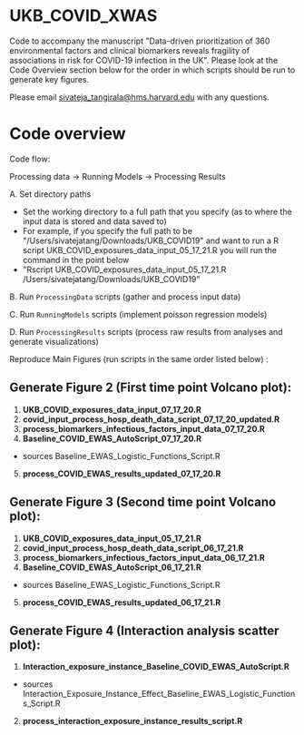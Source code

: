 # UKB_COVID_XWAS
Code to accompany the manuscript "Data-driven prioritization of 360 environmental factors and clinical biomarkers reveals fragility of associations in risk for COVID-19 infection in the UK". Please look at the Code Overview section below for the order in which scripts should be run to generate key figures.

Please email sivateja_tangirala@hms.harvard.edu with any questions.


# Code overview

Code flow:

Processing data -> Running Models -> Processing Results

A. Set directory paths
   * Set the working directory to a full path that you specify (as to where the input data is stored and data saved to)
   * For example, if you specify the full path to be "/Users/sivatejatang/Downloads/UKB_COVID19" and want to run a R script        UKB_COVID_exposures_data_input_05_17_21.R you will run the command in the point below
   * "Rscript UKB_COVID_exposures_data_input_05_17_21.R /Users/sivatejatang/Downloads/UKB_COVID19"


B. Run `ProcessingData` scripts (gather and process input data)

C. Run `RunningModels` scripts (implement poisson regression models)

D. Run `ProcessingResults` scripts (process raw results from analyses and generate visualizations)

Reproduce Main Figures (run scripts in the same order listed below) :

## **Generate Figure 2 (First time point Volcano plot):**

1. **UKB_COVID_exposures_data_input_07_17_20.R**
2. **covid_input_process_hosp_death_data_script_07_17_20_updated.R**
3. **process_biomarkers_infectious_factors_input_data_07_17_20.R**
4. **Baseline_COVID_EWAS_AutoScript_07_17_20.R**
  * sources Baseline_EWAS_Logistic_Functions_Script.R
5. **process_COVID_EWAS_results_updated_07_17_20.R**

## **Generate Figure 3 (Second time point Volcano plot):**

1. **UKB_COVID_exposures_data_input_05_17_21.R**
2. **covid_input_process_hosp_death_data_script_06_17_21.R**
3. **process_biomarkers_infectious_factors_input_data_06_17_21.R**
4. **Baseline_COVID_EWAS_AutoScript_06_17_21.R**
  * sources Baseline_EWAS_Logistic_Functions_Script.R
5. **process_COVID_EWAS_results_updated_06_17_21.R**

## **Generate Figure 4 (Interaction analysis scatter plot):**

1. **Interaction_exposure_instance_Baseline_COVID_EWAS_AutoScript.R** 
  * sources Interaction_Exposure_Instance_Effect_Baseline_EWAS_Logistic_Functions_Script.R
2. **process_interaction_exposure_instance_results_script.R**

 




